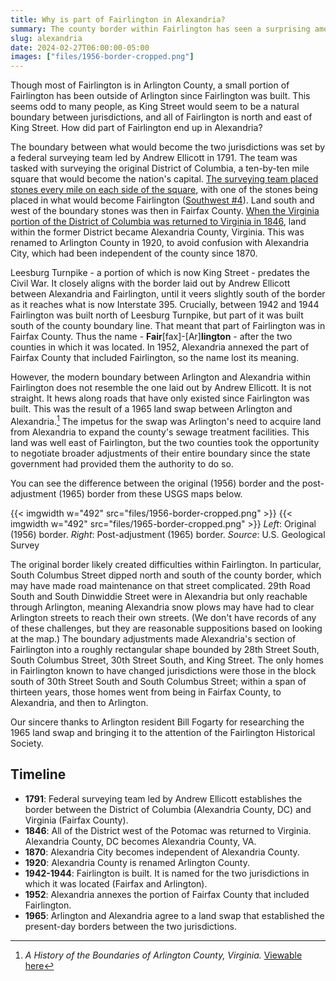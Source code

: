 ```yaml
---
title: Why is part of Fairlington in Alexandria?
summary: The county border within Fairlington has seen a surprising amount of change over the years.
slug: alexandria
date: 2024-02-27T06:00:00-05:00
images: ["files/1956-border-cropped.png"]
---
```


Though most of Fairlington is in Arlington County, a small portion of Fairlington has been outside of Arlington since Fairlington was built. This seems odd to many people, as King Street would seem to be a natural boundary between jurisdictions, and all of Fairlington is north and east of King Street. How did part of Fairlington end up in Alexandria?

The boundary between what would become the two jurisdictions was set by a federal surveying team led by Andrew Ellicott in 1791. The team was tasked with surveying the original District of Columbia, a ten-by-ten mile square that would become the nation's capital. [The surveying team placed stones every mile on each side of the square](https://en.wikipedia.org/wiki/Boundary_markers_of_the_original_District_of_Columbia), with one of the stones being placed in what would become Fairlington ([Southwest #4](/stone)). Land south and west of the boundary stones was then in Fairfax County. [When the Virginia portion of the District of Columbia was returned to Virginia in 1846](https://en.wikipedia.org/wiki/District_of_Columbia_retrocession#Virginia_retrocession), land within the former District became Alexandria County, Virginia. This was renamed to Arlington County in 1920, to avoid confusion with Alexandria City, which had been independent of the county since 1870.

Leesburg Turnpike - a portion of which is now King Street - predates the Civil War. It closely aligns with the border laid out by Andrew Ellicott between Alexandria and Fairlington, until it veers slightly south of the border as it reaches what is now Interstate 395. Crucially, between 1942 and 1944 Fairlington was built north of Leesburg Turnpike, but part of it was built south of the county boundary line. That meant that part of Fairlington was in Fairfax County. Thus the name - **Fair**[fax]-[Ar]**lington** - after the two counties in which it was located. In 1952, Alexandria annexed the part of Fairfax County that included Fairlington, so the name lost its meaning.

However, the modern boundary between Arlington and Alexandria within Fairlington does not resemble the one laid out by Andrew Ellicott. It is not straight. It hews along roads that have only existed since Fairlington was built. This was the result of a 1965 land swap between Arlington and Alexandria.[^1] The impetus for the swap was Arlington's need to acquire land from Alexandria to expand the county's sewage treatment facilities. This land was well east of Fairlington, but the two counties took the opportunity to negotiate broader adjustments of their entire boundary since the state government had provided them the authority to do so.

You can see the difference between the original (1956) border and the post-adjustment (1965) border from these USGS maps below.

{{< imgwidth w="492" src="files/1956-border-cropped.png" >}}
{{< imgwidth w="492" src="files/1965-border-cropped.png" >}}
*Left*: Original (1956) border. *Right*: Post-adjustment (1965) border. *Source*: U.S. Geological Survey

The original border likely created difficulties within Fairlington. In particular, South Columbus Street dipped north and south of the county border, which may have made road maintenance on that street complicated. 29th Road South and South Dinwiddie Street were in Alexandria but only reachable through Arlington, meaning Alexandria snow plows may have had to clear Arlington streets to reach their own streets. (We don't have records of any of these challenges, but they are reasonable suppositions based on looking at the map.) The boundary adjustments made Alexandria's section of Fairlington into a roughly rectangular shape bounded by 28th Street South, South Columbus Street, 30th Street South, and King Street. The only homes in Fairlington known to have changed jurisdictions were those in the block south of 30th Street South and South Columbus Street; within a span of thirteen years, those homes went from being in Fairfax County, to Alexandria, and then to Arlington.

Our sincere thanks to Arlington resident Bill Fogarty for researching the 1965 land swap and bringing it to the attention of the Fairlington Historical Society.

## Timeline
- **1791**: Federal surveying team led by Andrew Ellicott establishes the border between the District of Columbia (Alexandria County, DC) and Virginia (Fairfax County).
- **1846**: All of the District west of the Potomac was returned to Virginia. Alexandria County, DC becomes Alexandria County, VA.
- **1870**: Alexandria City becomes independent of Alexandria County.
- **1920**: Alexandria County is renamed Arlington County.
- **1942-1944**: Fairlington is built. It is named for the two jurisdictions in which it was located (Fairfax and Arlington).
- **1952**: Alexandria annexes the portion of Fairfax County that included Fairlington.
- **1965**: Arlington and Alexandria agree to a land swap that established the present-day borders between the two jurisdictions.

[^1]: *A History of the Boundaries of Arlington County, Virginia.* [Viewable here](https://www.gutenberg.org/cache/epub/36902/pg36902-images.html)